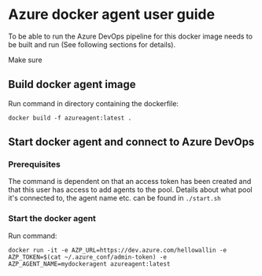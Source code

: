 # Azure docker agent user guide
To be able to run the Azure DevOps pipeline for this docker image needs to be built and run
(See following sections for details).


Make sure 
## Build docker agent image
Run command in directory containing the dockerfile:
```
docker build -f azureagent:latest .
```
## Start docker agent and connect to Azure DevOps

### Prerequisites
The command is dependent on that an access token has been created and that this user has access to add agents to the pool.
Details about what pool it's connected to, the agent name etc. can be found in `./start.sh`

### Start the docker agent
Run command:
```
docker run -it -e AZP_URL=https://dev.azure.com/hellowallin -e AZP_TOKEN=$(cat ~/.azure_conf/admin-token) -e AZP_AGENT_NAME=mydockeragent azureagent:latest
```
